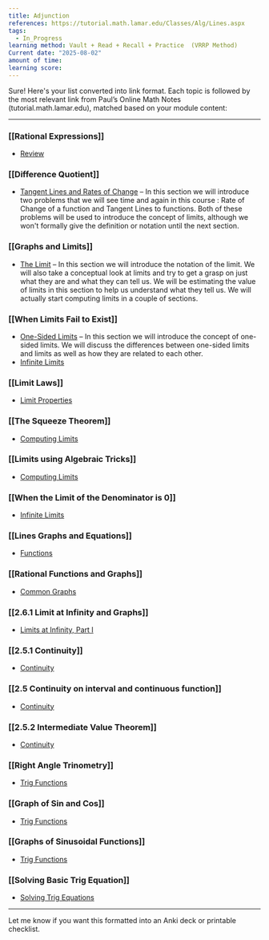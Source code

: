 ```yaml
---
title: Adjunction
references: https://tutorial.math.lamar.edu/Classes/Alg/Lines.aspx
tags:
  - In_Progress
learning method: Vault + Read + Recall + Practice  (VRRP Method)
Current date: "2025-08-02"
amount of time: 
learning score:
---
```


Sure! Here's your list converted into link format. Each topic is followed by the most relevant link from Paul’s Online Math Notes (tutorial.math.lamar.edu), matched based on your module content:

---

### [[Rational Expressions]]

- [Review](https://tutorial.math.lamar.edu/Classes/CalcI/ReviewIntro.aspx)
    

### [[Difference Quotient]]

- [Tangent Lines and Rates of Change](https://tutorial.math.lamar.edu/Classes/CalcI/Tangents_Rates.aspx) – In this section we will introduce two problems that we will see time and again in this course : Rate of Change of a function and Tangent Lines to functions. Both of these problems will be used to introduce the concept of limits, although we won't formally give the definition or notation until the next section.

### [[Graphs and Limits]]

- [The Limit](https://tutorial.math.lamar.edu/Classes/CalcI/TheLimit.aspx) – In this section we will introduce the notation of the limit. We will also take a conceptual look at limits and try to get a grasp on just what they are and what they can tell us. We will be estimating the value of limits in this section to help us understand what they tell us. We will actually start computing limits in a couple of sections.

### [[When Limits Fail to Exist]]

- [One-Sided Limits](https://tutorial.math.lamar.edu/Classes/CalcI/OneSidedLimits.aspx) – In this section we will introduce the concept of one-sided limits. We will discuss the differences between one-sided limits and limits as well as how they are related to each other.
- [Infinite Limits](https://tutorial.math.lamar.edu/Classes/CalcI/InfiniteLimits.aspx)
    

### [[Limit Laws]]

- [Limit Properties](https://tutorial.math.lamar.edu/Classes/CalcI/LimitsProperties.aspx)
    

### [[The Squeeze Theorem]]

- [Computing Limits](https://tutorial.math.lamar.edu/Classes/CalcI/ComputingLimits.aspx)
    

### [[Limits using Algebraic Tricks]]

- [Computing Limits](https://tutorial.math.lamar.edu/Classes/CalcI/ComputingLimits.aspx)
    

### [[When the Limit of the Denominator is 0]]

- [Infinite Limits](https://tutorial.math.lamar.edu/Classes/CalcI/InfiniteLimits.aspx)
    

### [[Lines Graphs and Equations]]

- [Functions](https://tutorial.math.lamar.edu/Classes/CalcI/Functions.aspx)
    

### [[Rational Functions and Graphs]]

- [Common Graphs](https://tutorial.math.lamar.edu/Classes/CalcI/CommonGraphs.aspx)
    

### [[2.6.1 Limit at Infinity and Graphs]]

- [Limits at Infinity, Part I](https://tutorial.math.lamar.edu/Classes/CalcI/LimitsAtInfinityI.aspx)
    

### [[2.5.1 Continuity]]

- [Continuity](https://tutorial.math.lamar.edu/Classes/CalcI/Continuity.aspx)
    

### [[2.5 Continuity on interval and continuous function]]

- [Continuity](https://tutorial.math.lamar.edu/Classes/CalcI/Continuity.aspx)
    

### [[2.5.2 Intermediate Value Theorem]]

- [Continuity](https://tutorial.math.lamar.edu/Classes/CalcI/Continuity.aspx)
    

### [[Right Angle Trinometry]]

- [Trig Functions](https://tutorial.math.lamar.edu/Classes/CalcI/TrigFns.aspx)
    

### [[Graph of Sin and Cos]]

- [Trig Functions](https://tutorial.math.lamar.edu/Classes/CalcI/TrigFns.aspx)
    

### [[Graphs of Sinusoidal Functions]]

- [Trig Functions](https://tutorial.math.lamar.edu/Classes/CalcI/TrigFns.aspx)
    

### [[Solving Basic Trig Equation]]

- [Solving Trig Equations](https://tutorial.math.lamar.edu/Classes/CalcI/SolveTrigEqns.aspx)
    

---

Let me know if you want this formatted into an Anki deck or printable checklist.


